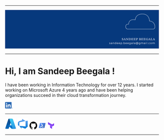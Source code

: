 ----------------

<img src="https://github.com/sbeegala/sbeegala/blob/main/images/linkedin%20banner.png">

----------------

# Hi, I am Sandeep Beegala !

I have been working in Information Technology for over 12 years. I started working on Microsoft Azure 4 years ago and have been helping organizations succeed in their cloud transformation journey.

[<img src="https://github.com/sbeegala/sbeegala/blob/main/images/LI-In-Bug.png" width="25">](https://linkedin.com/in/sandeep-beegala)

---------------

<img src="https://github.com/sbeegala/sbeegala/blob/main/images/Azure.svg">
<img src="https://github.com/sbeegala/sbeegala/blob/main/images/Azure%20DevOps.svg">
<img src="https://github.com/sbeegala/sbeegala/blob/main/images/github.svg" width="25">
<img src="https://github.com/sbeegala/sbeegala/blob/main/images/powershell.svg" width="25">
<img src="https://github.com/sbeegala/sbeegala/blob/main/images/terraform.svg" width="25">

--------------
